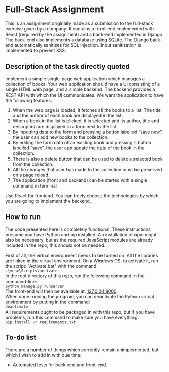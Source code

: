 # Full-Stack Assignment
This is an assignment originally made as a submission to the full-stack exercise given by a company. 
It contains a front-end implemented with React (required by the assignment) and a back-end implemented in Django.
The back-end also implements a database using SQLite. The Django back-end automatically sanitizes for SQL injection. 
Input sanitization is implemented to prevent XSS.

## Description of the task directly quoted
Implement a simple single-page web application which manages a collection of books. Your
web application should have a UI consisting of a single HTML web page, and a simple
backend. The backend provides a REST API with which the UI communicates. We want the
application to have the following features:
1. When the web page is loaded, it fetches all the books to a list. The title and the
author of each book are displayed in the list.
2. When a book in the list is clicked, it is selected and its author, title and description are
displayed in a form next to the list.
3. By inputting data to the form and pressing a button labelled “save new”, the user can
add new books to the collection.
4. By editing the form data of an existing book and pressing a button labelled “save”,
the user can update the data of the book in the collection.
5. There is also a delete button that can be used to delete a selected book from the
collection.
6. All the changes that user has made to the collection must be preserved on a page
reload.
7. The application (front and backend) can be started with a single command in terminal


Use React for frontend. You can freely choose the technologies by which you are going to
implement the backend.

## How to run
The code presented here is completely functional. 
These instructions presume you have Python and pip installed.
An installation of npm might also be necessary, 
but as the required JavaScript modules are already included in the repo, 
this should not be needed.   


First of all, the virtual environment needs to be turned on. 
All the libraries are linked in the virtual environment.
On a Windows OS, to activate it, run the script: "Activate.bat" with the command:  
`.\venv\Scripts\activate`  
In the root directory of this repo, run the following command in the command-line:  
`python manage.py runserver`   
The front-end will then be available at: [127.0.0.1:8000](http://127.0.0.1:8000).  
When done running the program, you can deactivate the Python virtual environment by putting in the command:  
`deactivate`  
All requirements ought to be packaged in with this repo, but if you have problems,
run this command to make sure you have everything:  
`pip install -r requirements.txt`

## To-do list
There are a number of things which currently remain unimplemented, but which I wish to add in with due time:
- Automated tests for back-end and front-end.
